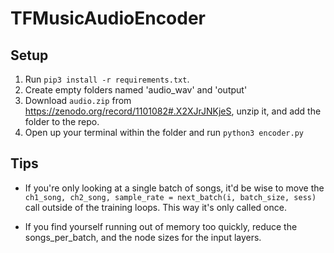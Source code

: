 # TFMusicAudioEncoder

## Setup
1. Run `pip3 install -r requirements.txt`.
2. Create empty folders named 'audio_wav' and 'output'
3. Download `audio.zip` from https://zenodo.org/record/1101082#.X2XJrJNKjeS, unzip it, and add the folder to the repo.
4. Open up your terminal within the folder and run `python3 encoder.py`

## Tips
- If you're only looking at a single batch of songs, it'd be wise to move the
```ch1_song, ch2_song, sample_rate = next_batch(i, batch_size, sess)```
call outside of the training loops. This way it's only called once.

- If you find yourself running out of memory too quickly, reduce the songs_per_batch, and the node sizes for the input layers.
